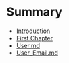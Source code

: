 # Summary

* [Introduction](README.md)
* [First Chapter](chapter1.md)
* [User.md](user.md.md)
* [User\_Email.md](user_email.md.md)


